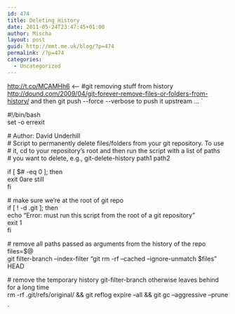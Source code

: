 ```yaml
---
id: 474
title: Deleting History
date: 2011-05-24T23:47:45+01:00
author: Mischa
layout: post
guid: http://mmt.me.uk/blog/?p=474
permalink: /?p=474
categories:
  - Uncategorized
---
```

http://t.co/MCAMHh6 <-- #git removing stuff from history http://dound.com/2009/04/git-forever-remove-files-or-folders-from-history/ and then git push --force --verbose to push it upstream ...  `</p>
<p>#!/bin/bash<br />
set -o errexit</p>
<p># Author: David Underhill<br />
# Script to permanently delete files/folders from your git repository.  To use<br />
# it, cd to your repository&#8217;s root and then run the script with a list of paths<br />
# you want to delete, e.g., git-delete-history path1 path2</p>
<p>if [ $# -eq 0 ]; then<br />
    exit 0are still<br />
fi</p>
<p># make sure we&#8217;re at the root of git repo<br />
if [ ! -d .git ]; then<br />
    echo &#8220;Error: must run this script from the root of a git repository&#8221;<br />
    exit 1<br />
fi</p>
<p># remove all paths passed as arguments from the history of the repo<br />
files=$@<br />
git filter-branch &#8211;index-filter &#8220;git rm -rf &#8211;cached &#8211;ignore-unmatch $files&#8221; HEAD</p>
<p># remove the temporary history git-filter-branch otherwise leaves behind for a long time<br />
rm -rf .git/refs/original/ &#038;&#038; git reflog expire &#8211;all &#038;&#038;  git gc &#8211;aggressive &#8211;prune</p>
<p>`